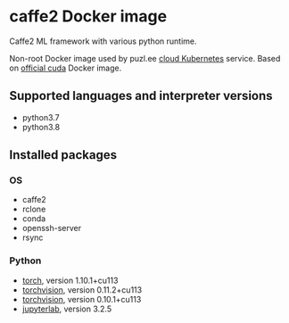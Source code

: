 # caffe2 Docker image

Caffe2 ML framework with various python runtime.

Non-root Docker image used by puzl.ee [cloud Kubernetes](https://puzl.ee) service. Based on [official cuda](https://hub.docker.com/r/nvidia/cuda) Docker image.
## Supported languages and interpreter versions
- python3.7
- python3.8

## Installed packages
### OS
- caffe2
- rclone
- conda
- openssh-server
- rsync

### Python
- [torch](https://pypi.org/project/torch/), version 1.10.1+cu113
- [torchvision](https://pypi.org/project/torchvision/), version 0.11.2+cu113
- [torchvision](https://pypi.org/project/torchaudio/), version 0.10.1+cu113
- [jupyterlab](https://pypi.org/project/jupyterlab/), version 3.2.5

